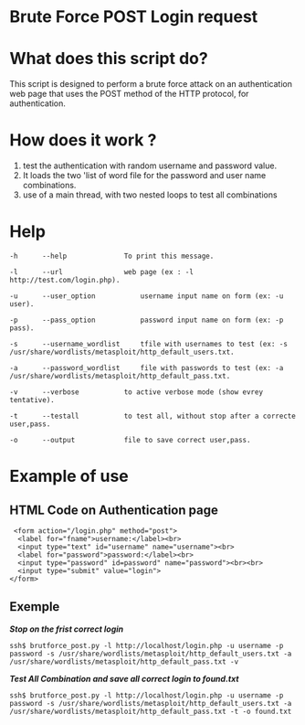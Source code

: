 # Brute Force POST Login request 
# What does this script do?

This script is designed to perform a brute force attack on an authentication web page that uses the POST method of the HTTP protocol, for authentication.

# How does it work ?

1. test the authentication with random username and password value.
2. It loads the two 'list of word file for the password and user name combinations.
3. use of a main thread, with two nested loops to test all combinations

# Help
	-h		--help				To print this message.
  
	-l		--url				web page (ex : -l http://test.com/login.php).
  
	-u		--user_option			username input name on form (ex: -u user).
  
	-p		--pass_option			password input name on form (ex: -p pass).
  
	-s		--username_wordlist		tfile with usernames to test (ex: -s /usr/share/wordlists/metasploit/http_default_users.txt.
  
	-a		--password_wordlist		file with passwords to test (ex: -a /usr/share/wordlists/metasploit/http_default_pass.txt.
  
	-v		--verbose			to active verbose mode (show evrey tentative).
  
	-t		--testall			to test all, without stop after a correcte user,pass.
  
	-o		--output			file to save correct user,pass.
  

# Example of use
## HTML Code on Authentication page 
```
 <form action="/login.php" method="post">
  <label for="fname">username:</label><br>
  <input type="text" id="username" name="username"><br>
  <label for="password">password:</label><br>
  <input type="password" id=password" name="password"><br><br>
  <input type="submit" value="login">
</form> 
```
## Exemple
___Stop on the frist correct login___
```
ssh$ brutforce_post.py -l http://localhost/login.php -u username -p password -s /usr/share/wordlists/metasploit/http_default_users.txt -a /usr/share/wordlists/metasploit/http_default_pass.txt -v
```
___Test All Combination and save all correct login to found.txt___
```
ssh$ brutforce_post.py -l http://localhost/login.php -u username -p password -s /usr/share/wordlists/metasploit/http_default_users.txt -a /usr/share/wordlists/metasploit/http_default_pass.txt -t -o found.txt
```
